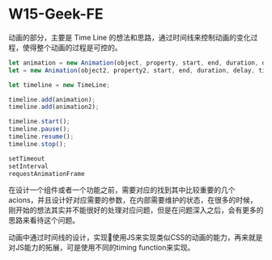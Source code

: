 # W15-Geek-FE

动画的部分，主要是 Time Line 的想法和思路，通过时间线来控制动画的变化过程，使得整个动画的过程是可控的。

```js
let animation = new Animation(object, property, start, end, duration, delay, timingFunction);
let = new Animation(object2, property2, start, end, duration, delay, timingFunction);

let timeline = new TimeLine;

timeline.add(animation);
timeline.add(animation2);

timeline.start();
timeline.pause();
timeline.resume();
timeline.stop();

setTimeout
setInterval
requestAnimationFrame
```

在设计一个组件或者一个功能之前，需要对应的找到其中比较重要的几个acions，并且设计好对应需要的参数，在内部需要维护的状态，在很多的时候，刚开始的想法其实并不能很好的处理对应问题，但是在问题深入之后，会有更多的思路来看待这个问题。

动画中通过时间线的设计，实现使用JS来实现类似CSS的动画的能力，再来就是对JS能力的拓展，可是使用不同的timing function来实现。
